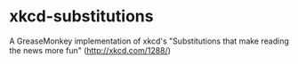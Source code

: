 xkcd-substitutions
==================

A GreaseMonkey implementation of xkcd's "Substitutions that make reading the news more fun" (http://xkcd.com/1288/)
